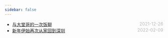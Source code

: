 ```yaml
---
sidebar: false
---
```

* [与大堂哥的一次饭聊](./2021-12-26)  <span style="color:#bbb; float:right">2021-12-26</span>
* [新年伊始再次从家回到深圳](./2022-02-09)  <span style="color:#bbb; float:right">2022-02-09</span>
<style>
@media screen and (min-width: 400px) {
  .theme-default-content:not(.custom) {
    margin:auto auto;
  }
}
</style>